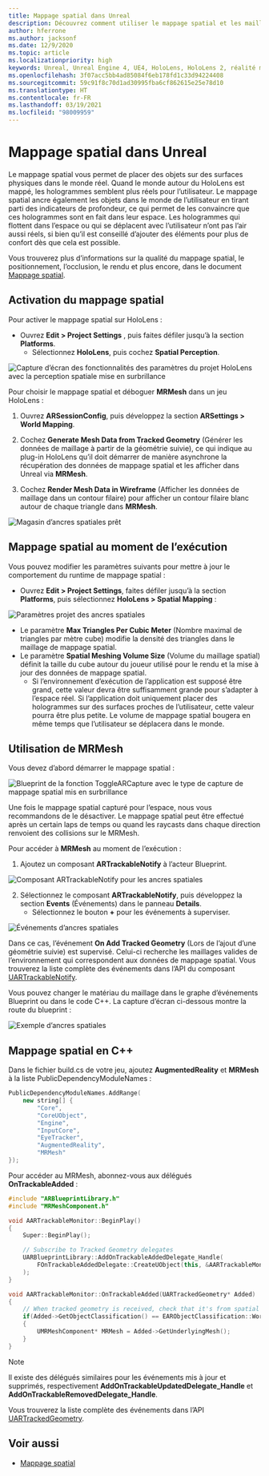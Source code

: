 ```yaml
---
title: Mappage spatial dans Unreal
description: Découvrez comment utiliser le mappage spatial et les maillages dans les applications de réalité mixte Unreal pour les appareils HoloLens.
author: hferrone
ms.author: jacksonf
ms.date: 12/9/2020
ms.topic: article
ms.localizationpriority: high
keywords: Unreal, Unreal Engine 4, UE4, HoloLens, HoloLens 2, réalité mixte, développement, fonctionnalités, documentation, guides, hologrammes, mappage spatial, casque de réalité mixte, casque windows mixed reality, casque de réalité virtuelle
ms.openlocfilehash: 3f07acc5bb4ad85084f6eb178fd1c33d94224408
ms.sourcegitcommit: 59c91f8c70d1ad30995fba6cf862615e25e78d10
ms.translationtype: HT
ms.contentlocale: fr-FR
ms.lasthandoff: 03/19/2021
ms.locfileid: "98009959"
---
```

# <a name="spatial-mapping-in-unreal"></a>Mappage spatial dans Unreal

Le mappage spatial vous permet de placer des objets sur des surfaces physiques dans le monde réel. Quand le monde autour du HoloLens est mappé, les hologrammes semblent plus réels pour l’utilisateur. Le mappage spatial ancre également les objets dans le monde de l’utilisateur en tirant parti des indicateurs de profondeur, ce qui permet de les convaincre que ces hologrammes sont en fait dans leur espace. Les hologrammes qui flottent dans l’espace ou qui se déplacent avec l’utilisateur n’ont pas l’air aussi réels, si bien qu’il est conseillé d’ajouter des éléments pour plus de confort dès que cela est possible.

Vous trouverez plus d’informations sur la qualité du mappage spatial, le positionnement, l’occlusion, le rendu et plus encore, dans le document [Mappage spatial](../../design/spatial-mapping.md).

## <a name="enabling-spatial-mapping"></a>Activation du mappage spatial

Pour activer le mappage spatial sur HoloLens :
- Ouvrez **Edit > Project Settings** , puis faites défiler jusqu’à la section **Platforms**.    
    + Sélectionnez **HoloLens**, puis cochez **Spatial Perception**.

![Capture d’écran des fonctionnalités des paramètres du projet HoloLens avec la perception spatiale mise en surbrillance](images/unreal-spatial-mapping-img-01.png)

Pour choisir le mappage spatial et déboguer **MRMesh** dans un jeu HoloLens :
1. Ouvrez **ARSessionConfig**, puis développez la section **ARSettings > World Mapping**. 

2. Cochez **Generate Mesh Data from Tracked Geometry** (Générer les données de maillage à partir de la géométrie suivie), ce qui indique au plug-in HoloLens qu’il doit démarrer de manière asynchrone la récupération des données de mappage spatial et les afficher dans Unreal via **MRMesh**. 
3. Cochez **Render Mesh Data in Wireframe** (Afficher les données de maillage dans un contour filaire) pour afficher un contour filaire blanc autour de chaque triangle dans **MRMesh**. 

![Magasin d’ancres spatiales prêt](images/unreal-spatialmapping-arsettings.PNG)


## <a name="spatial-mapping-at-runtime"></a>Mappage spatial au moment de l’exécution
Vous pouvez modifier les paramètres suivants pour mettre à jour le comportement du runtime de mappage spatial :

- Ouvrez **Edit > Project Settings**, faites défiler jusqu’à la section **Platforms**, puis sélectionnez **HoloLens > Spatial Mapping** : 

![Paramètres projet des ancres spatiales](images/unreal-spatialmapping-projectsettings.PNG)

- Le paramètre **Max Triangles Per Cubic Meter** (Nombre maximal de triangles par mètre cube) modifie la densité des triangles dans le maillage de mappage spatial.  
- Le paramètre **Spatial Meshing Volume Size** (Volume du maillage spatial) définit la taille du cube autour du joueur utilisé pour le rendu et la mise à jour des données de mappage spatial.  
    + Si l’environnement d’exécution de l’application est supposé être grand, cette valeur devra être suffisamment grande pour s’adapter à l’espace réel. Si l’application doit uniquement placer des hologrammes sur des surfaces proches de l’utilisateur, cette valeur pourra être plus petite. Le volume de mappage spatial bougera en même temps que l’utilisateur se déplacera dans le monde. 

## <a name="working-with-mrmesh"></a>Utilisation de MRMesh

Vous devez d’abord démarrer le mappage spatial :

![Blueprint de la fonction ToggleARCapture avec le type de capture de mappage spatial mis en surbrillance](images/unreal-spatial-mapping-img-02.png)

Une fois le mappage spatial capturé pour l’espace, nous vous recommandons de le désactiver.  Le mappage spatial peut être effectué après un certain laps de temps ou quand les raycasts dans chaque direction renvoient des collisions sur le MRMesh.

Pour accéder à **MRMesh** au moment de l’exécution :
1. Ajoutez un composant **ARTrackableNotify** à l’acteur Blueprint. 

![Composant ARTrackableNotify pour les ancres spatiales](images/unreal-spatialmapping-artrackablenotify.PNG)

2. Sélectionnez le composant **ARTrackableNotify**, puis développez la section **Events** (Événements) dans le panneau **Details**. 
    - Sélectionnez le bouton **+** pour les événements à superviser. 

![Événements d’ancres spatiales](images/unreal-spatialmapping-events.PNG)

Dans ce cas, l’événement **On Add Tracked Geometry** (Lors de l’ajout d’une géométrie suivie) est supervisé. Celui-ci recherche les maillages valides de l’environnement qui correspondent aux données de mappage spatial. Vous trouverez la liste complète des événements dans l’API du composant [UARTrackableNotify](https://docs.unrealengine.com/API/Runtime/AugmentedReality/UARTrackableNotifyComponent/index.html). 

Vous pouvez changer le matériau du maillage dans le graphe d’événements Blueprint ou dans le code C++. La capture d’écran ci-dessous montre la route du blueprint : 

![Exemple d’ancres spatiales](images/unreal-spatialmapping-example.PNG)

## <a name="spatial-mapping-in-c"></a>Mappage spatial en C++

Dans le fichier build.cs de votre jeu, ajoutez **AugmentedReality** et **MRMesh** à la liste PublicDependencyModuleNames :

```cpp
PublicDependencyModuleNames.AddRange(
    new string[] {
        "Core",
        "CoreUObject",
        "Engine",
        "InputCore",    
        "EyeTracker",
        "AugmentedReality",
        "MRMesh"
});
```

Pour accéder au MRMesh, abonnez-vous aux délégués **OnTrackableAdded** :

```cpp
#include "ARBlueprintLibrary.h"
#include "MRMeshComponent.h"

void AARTrackableMonitor::BeginPlay()
{
    Super::BeginPlay();

    // Subscribe to Tracked Geometry delegates
    UARBlueprintLibrary::AddOnTrackableAddedDelegate_Handle(
        FOnTrackableAddedDelegate::CreateUObject(this, &AARTrackableMonitor::OnTrackableAdded)
    );
}

void AARTrackableMonitor::OnTrackableAdded(UARTrackedGeometry* Added)
{
    // When tracked geometry is received, check that it's from spatial mapping
    if(Added->GetObjectClassification() == EARObjectClassification::World)
    {
        UMRMeshComponent* MRMesh = Added->GetUnderlyingMesh();
    }
}
```

> [!NOTE]
> Il existe des délégués similaires pour les événements mis à jour et supprimés, respectivement **AddOnTrackableUpdatedDelegate_Handle** et **AddOnTrackableRemovedDelegate_Handle**.
>
> Vous trouverez la liste complète des événements dans l’API [UARTrackedGeometry](https://docs.unrealengine.com/API/Runtime/AugmentedReality/UARTrackedGeometry/index.html).

## <a name="see-also"></a>Voir aussi
* [Mappage spatial](../../design/spatial-mapping.md)
